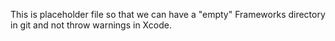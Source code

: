 This is placeholder file so that we can have a "empty" Frameworks directory in git and not throw warnings in Xcode.
